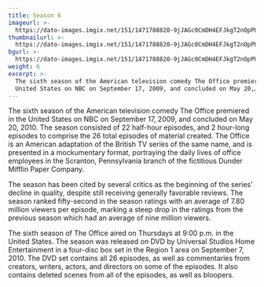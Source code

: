 ```yaml
---
title: Season 6
imageurl: >-
  https://dato-images.imgix.net/151/1471788820-9jJAGc0CmDH4EFJkgT2nOpPUIEx.jpg?auto=compress%2Cformat&ch=DPR%2CWidth&w=400
thumbnailurl: >-
  https://dato-images.imgix.net/151/1471788820-9jJAGc0CmDH4EFJkgT2nOpPUIEx.jpg?auto=compress%2Cformat&ch=DPR%2CWidth&h=300
bgurl: >-
  https://dato-images.imgix.net/151/1471788820-9jJAGc0CmDH4EFJkgT2nOpPUIEx.jpg?auto=compress%2Cformat&ch=DPR%2CWidth&w=5
weight: 6
excerpt: >-
  The sixth season of the American television comedy The Office premiered in the
  United States on NBC on September 17, 2009, and concluded on May 20,…
---
```


The sixth season of the American television comedy The Office premiered in the United States on NBC on September 17, 2009, and concluded on May 20, 2010. The season consisted of 22 half-hour episodes, and 2 hour-long episodes to comprise the 26 total episodes of material created. The Office is an American adaptation of the British TV series of the same name, and is presented in a mockumentary format, portraying the daily lives of office employees in the Scranton, Pennsylvania branch of the fictitious Dunder Mifflin Paper Company.

The season has been cited by several critics as the beginning of the series' decline in quality, despite still receiving generally favorable reviews. The season ranked fifty-second in the season ratings with an average of 7.80 million viewers per episode, marking a steep drop in the ratings from the previous season which had an average of nine million viewers.

The sixth season of The Office aired on Thursdays at 9:00 p.m. in the United States. The season was released on DVD by Universal Studios Home Entertainment in a four-disc box set in the Region 1 area on September 7, 2010. The DVD set contains all 26 episodes, as well as commentaries from creators, writers, actors, and directors on some of the episodes. It also contains deleted scenes from all of the episodes, as well as bloopers.